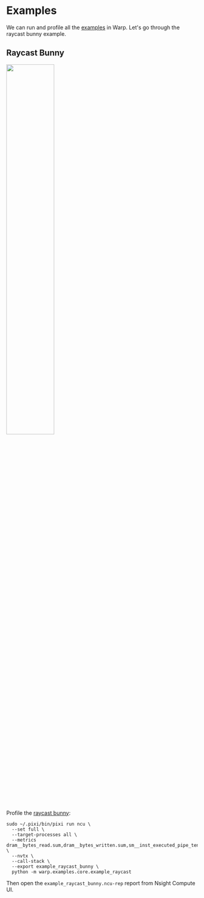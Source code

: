# Examples
We can run and profile all the [examples](https://github.com/NVIDIA/warp/tree/main/warp/examples) in Warp. Let's go through the raycast bunny example.

## Raycast Bunny

<img src="https://github.com/user-attachments/assets/6ed61f6f-e07a-4e2f-b794-cad886594d4d" width="50%">

Profile the [raycast bunny](https://github.com/NVIDIA/warp/blob/main/warp/examples/core/example_raycast.py):
```shell
sudo ~/.pixi/bin/pixi run ncu \
  --set full \
  --target-processes all \
  --metrics dram__bytes_read.sum,dram__bytes_written.sum,sm__inst_executed_pipe_tensor_op_hmma.avg,sm__cycles_elapsed.avg,l2_tex_read_bytes.sum,l2_tex_write_bytes.sum,lts__t_bytes.sum,lts__t_sectors_pipe_lsu_mem_rd.sum,lts__t_sectors_pipe_lsu_mem_wr.sum  \
  --nvtx \
  --call-stack \
  --export example_raycast_bunny \
  python -m warp.examples.core.example_raycast
```

Then open the `example_raycast_bunny.ncu-rep` report from Nsight Compute UI.
